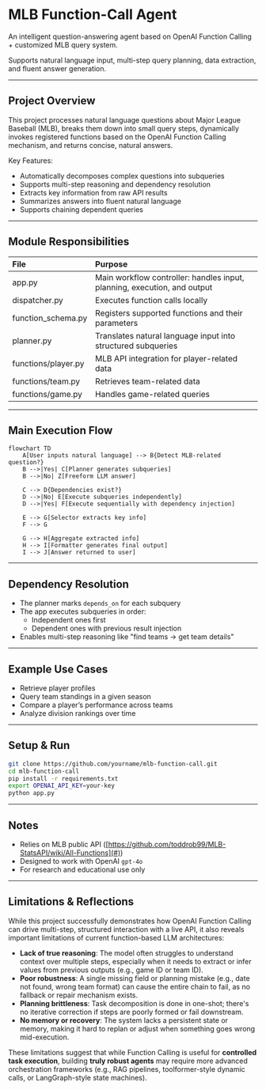 # MLB Function-Call Agent

An intelligent question-answering agent based on OpenAI Function Calling + customized MLB query system.

Supports natural language input, multi-step query planning, data extraction, and fluent answer generation.

---

## Project Overview

This project processes natural language questions about Major League Baseball (MLB), breaks them down into small query steps, dynamically invokes registered functions based on the OpenAI Function Calling mechanism, and returns concise, natural answers.

Key Features:

- Automatically decomposes complex questions into subqueries
- Supports multi-step reasoning and dependency resolution
- Extracts key information from raw API results
- Summarizes answers into fluent natural language
- Supports chaining dependent queries

---

## Module Responsibilities

| File | Purpose |
|:---|:---|
| app.py | Main workflow controller: handles input, planning, execution, and output |
| dispatcher.py | Executes function calls locally |
| function_schema.py | Registers supported functions and their parameters |
| planner.py | Translates natural language input into structured subqueries |
| functions/player.py | MLB API integration for player-related data |
| functions/team.py | Retrieves team-related data |
| functions/game.py | Handles game-related queries |

---

## Main Execution Flow

```mermaid
flowchart TD
    A[User inputs natural language] --> B{Detect MLB-related question?}
    B -->|Yes| C[Planner generates subqueries]
    B -->|No| Z[Freeform LLM answer]

    C --> D{Dependencies exist?}
    D -->|No| E[Execute subqueries independently]
    D -->|Yes| F[Execute sequentially with dependency injection]

    E --> G[Selector extracts key info]
    F --> G

    G --> H[Aggregate extracted info]
    H --> I[Formatter generates final output]
    I --> J[Answer returned to user]
```

---

## Dependency Resolution

- The planner marks `depends_on` for each subquery
- The app executes subqueries in order:
  - Independent ones first
  - Dependent ones with previous result injection
- Enables multi-step reasoning like "find teams → get team details"

---

## Example Use Cases

- Retrieve player profiles
- Query team standings in a given season
- Compare a player’s performance across teams
- Analyze division rankings over time

---

## Setup & Run

```bash
git clone https://github.com/yourname/mlb-function-call.git
cd mlb-function-call
pip install -r requirements.txt
export OPENAI_API_KEY=your-key
python app.py
```

---

## Notes

- Relies on MLB public API ([https://github.com/toddrob99/MLB-StatsAPI/wiki/All-Functions](#))
- Designed to work with OpenAI `gpt-4o`
- For research and educational use only

---

## Limitations & Reflections

While this project successfully demonstrates how OpenAI Function Calling can drive multi-step, structured interaction with a live API, it also reveals important limitations of current function-based LLM architectures:

- **Lack of true reasoning**: The model often struggles to understand context over multiple steps, especially when it needs to extract or infer values from previous outputs (e.g., game ID or team ID).
- **Poor robustness**: A single missing field or planning mistake (e.g., date not found, wrong team format) can cause the entire chain to fail, as no fallback or repair mechanism exists.
- **Planning brittleness**: Task decomposition is done in one-shot; there's no iterative correction if steps are poorly formed or fail downstream.
- **No memory or recovery**: The system lacks a persistent state or memory, making it hard to replan or adjust when something goes wrong mid-execution.

These limitations suggest that while Function Calling is useful for **controlled task execution**, building **truly robust agents** may require more advanced orchestration frameworks (e.g., RAG pipelines, toolformer-style dynamic calls, or LangGraph-style state machines).
